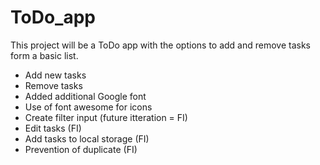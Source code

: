 # ToDo_app
This project will be a ToDo app with the options to add and remove tasks form a basic list. 
- Add new tasks
- Remove tasks
- Added additional Google font 
- Use of font awesome for icons 
- Create filter input (future itteration = FI)
- Edit tasks (FI)
- Add tasks to local storage (FI)
- Prevention of duplicate (FI)
